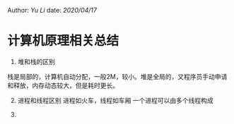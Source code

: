 Author: _Yu Li_
date: _2020/04/17_

# 计算机原理相关总结

1. 堆和栈的区别

栈是局部的，计算机自动分配，一般2M，较小。堆是全局的，又程序员手动申请和释放，内存动态较大，但是耗时更长。

2. 进程和线程区别
进程如火车，线程如车厢
一个进程可以由多个线程构成

3. 